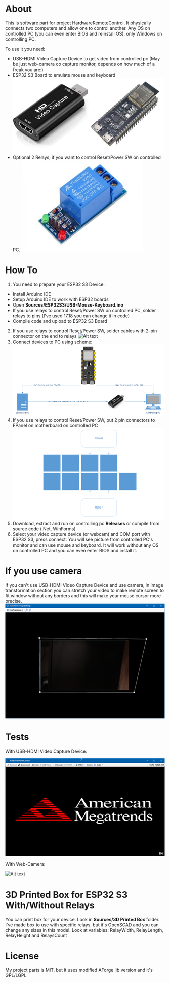 # About

This is software part for project HardwareRemoteControl. It physically connects two computers and allow one to control another. Any OS on controlled PC (you can even enter BIOS and reinstall OS), only Windows on controlling PC.

To use it you need:
 - USB-HDMI Video Capture Device to get video from controlled pc (May be just web-camera co capture monitor, depends on how much of a freak you are:)
 - ESP32 S3 Board to emulate mouse and keyboard
![Alt text](./Images/hardware.jpg?raw=true "Image")
 - Optional 2 Relays, if you want to control Reset/Power SW on controlled PC.
![Alt text](./Images/relay.jpg?raw=true "Image")

# How To

1. You need to prepare your ESP32 S3 Device:
 - Install Arduino IDE
 - Setup Arduino IDE to work with ESP32 boards
 - Open **Sources/ESP32S3/USB-Mouse-Keyboard.ino**
 - If you use relays to control Reset/Power SW on controlled PC, solder relays to pins (I've used 17,18 you can change it in code)
 - Compile code and upload to ESP32 S3 Board
2. If you use relays to control Reset/Power SW, solder cables with 2-pin connector on the end to relays
![Alt text](./Images/2pin.png?raw=true "Image")
3. Connect devices to PC using scheme:
![Alt text](./Images/scheme.png?raw=true "Image")
4. If you use relays to control Reset/Power SW, put 2 pin connectors to FPanel on motherboard on controlled PC
![Alt text](./Images/pins.png?raw=true "Image")
5. Download, extract and run on controlling pc **Releases** or compile from source code (.Net, WinForms)
6. Select your video capture device (or webcam) and COM port with ESP32 S3, press connect. You will see picture from controlled PC's monitor and can use mouse and keyboard. It will work without any OS on controlled PC and you can even enter BIOS and install it.

# If you use camera

If you can't use USB-HDMI Video Capture Device and use camera, in image transformation section you can stretch your video to make remote screen to fit window without any borders and this will make your mouse cursor more precise.
![Alt text](./Images/transform.png?raw=true "Image")

# Tests

With USB-HDMI Video Capture Device:

![Alt text](./Images/test.gif?raw=true "Image")

With Web-Camera:

![Alt text](./Images/test2.gif?raw=true "Image")

# 3D Printed Box for ESP32 S3 With/Without Relays

You can print box for your device. Look in **Sources/3D Printed Box** folder. I've made box to use with specific relays, but it's OpenSCAD and you can change any sizes in this model. Look at variables: RelayWidth, RelayLength, RelayHeight and RelaysCount


# License

My project parts is MIT, but it uses modified AForge lib version and it's GPL/LGPL